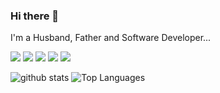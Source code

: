 ### Hi there 👋
I'm a Husband, Father and Software Developer...

<img src="https://img.shields.io/badge/-HTML-e34f26?logo=html5&logoColor=fff"> <img src="https://img.shields.io/badge/-CSS-1572B6?logo=css&logoColor=fff"> <img src="https://img.shields.io/badge/-JS-F7DF1E?logo=js&logoColor=fff"> <img src="https://img.shields.io/badge/-REACT-61DAFB?logo=react&logoColor=fff"> <img src="https://img.shields.io/badge/-TYPESCRIPT-3178C6?logo=typescript&logoColor=fff">

![github stats](https://github-readme-stats.vercel.app/api?username=fatihyaldiz&count_private=true&show_icons=true&theme=radical) ![Top Languages](https://github-readme-stats.vercel.app/api/top-langs/?username=fatihyaldiz&show_icons=true&theme=radical)


